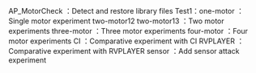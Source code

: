 AP_MotorCheck ：Detect and restore library files
Test1：one-motor ： Single motor experiment
       two-motor12 two-motor13 ：Two motor experiments
       three-motor ：Three motor experiments
       four-motor ：Four motor experiments
       CI ：Comparative experiment with CI
       RVPLAYER ：Comparative experiment with RVPLAYER
       sensor ：Add sensor attack experiment

